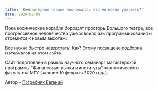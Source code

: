 ```yaml
---
title: 'Компьютерные навыки экономиста: что мы могли упустить?'
date: 2020-02-09
---
```


Пока космические корабли бороздят просторы Большого театра, 
все прогрессивное человечество уже освоило азы программирования 
и стремится к новым высотам.

Все нужно быстро наверстать! Как? Этому посвящена подборка материалов 
на этом сайте.

Сайт подготовлен в рамках научного семинара магистерской программы 
"Финансовые рынки и институты" экономического факультета МГУ 
(занятие 10 февраля 2020 года).

Автор - [Погребняк Евгений](https://epogrebnyak.github.io/cv/)

<!--Based on documentation theme Whisper for Hugo. 
The design and functionality is intentionally minimal. 
The content is modular and expensible. -->

<!-- Photo by Allie Smith on Unsplash -->